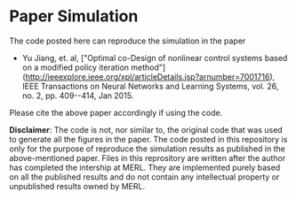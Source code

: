 # Paper Simulation

The code posted here can reproduce the simulation in the paper

- Yu Jiang, et. al, ["Optimal co-Design of nonlinear control systems based on a modified policy iteration method"] (http://ieeexplore.ieee.org/xpl/articleDetails.jsp?arnumber=7001716),
IEEE Transactions on Neural Networks and Learning Systems, vol. 26, no. 2, pp. 409--414, Jan 2015. 

Please cite the above paper accordingly if using the code.

**Disclaimer**: The code is not, nor similar to, the original code that was used to generate all the figures in the paper. 
The code posted in this repository is only for the purpose of reproduce the simulation results as published in the above-mentioned paper. 
Files in this reprository are written after the author has completed the intership at MERL. They are implemented purely based on all the 
published results and do not contain any intellectual property or unpublished results owned by MERL.
